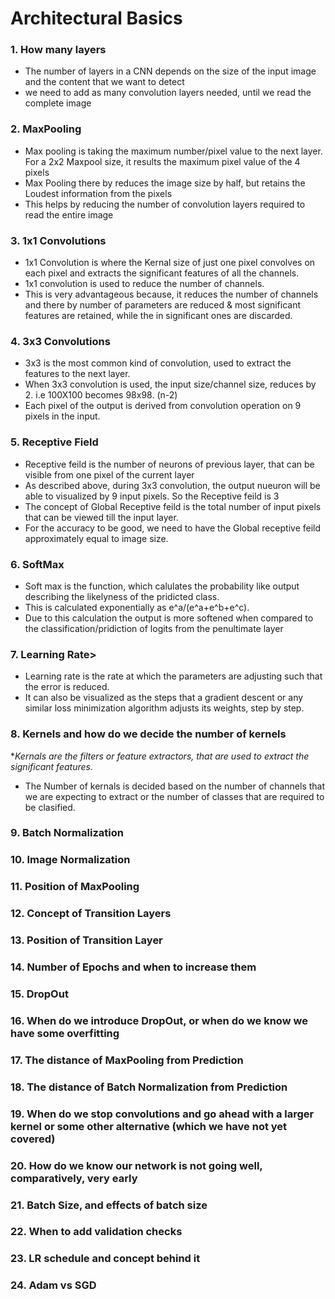 # Architectural Basics</br>
### 1.  How many layers</br>
* The number of layers in a CNN depends on the size of the input image and the content that we want to detect
* we need to add as many convolution layers needed, until we read the complete image
### 2.  MaxPooling</br>
* Max pooling is taking the maximum number/pixel value to the next layer. For a 2x2 Maxpool size, it results the maximum pixel value of the 4 pixels
* Max Pooling there by reduces the image size by half, but retains the Loudest information from the pixels
* This helps by reducing the number of convolution layers required to read the entire image
### 3.  1x1 Convolutions</br>
* 1x1 Convolution is where the Kernal size of just one pixel convolves on each pixel and extracts the significant features of all the channels.
* 1x1 convolution is used to reduce the number of channels.
* This is very advantageous because, it reduces the number of channels and there by number of parameters are reduced & most significant features are retained, while the in significant ones are discarded.
### 4.  3x3 Convolutions</br>
* 3x3 is the most common kind of convolution, used to extract the features to the next layer.
* When 3x3 convolution is used, the input size/channel size, reduces by 2. i.e 100X100 becomes 98x98. (n-2)
* Each pixel of the output is derived from convolution operation on 9 pixels in the input.
### 5.  Receptive Field</br>
* Receptive feild is the number of neurons of previous layer, that can be visible from one pixel of the current layer
* As described above, during 3x3 convolution, the output nueuron will be able to visualized by 9 input pixels. So the Receptive feild is 3
* The concept of Global Receptive feild is the total number of input pixels that can be viewed till the input layer.
* For the accuracy to be good, we need to have the Global receptive feild approximately equal to image size.
### 6.  SoftMax</br>
* Soft max is the function, which calulates the probability like output describing the likelyness of the pridicted class.
* This is calculated exponentially as e^a/(e^a+e^b+e^c).
* Due to this calculation the output is more softened when compared to the classification/pridiction of logits from the penultimate layer 
### 7.  Learning Rate></br>
* Learning rate is the rate at which the parameters are adjusting such that the error is reduced.
* It can also be visualized as the steps that a gradient descent or any similar loss minimization algorithm adjusts its weights, step by step.
### 8.  Kernels and how do we decide the number of kernels</br>
**Kernals are the filters or feature extractors, that are used to extract the significant features.*
* The Number of kernals is decided based on the number of channels that we are expecting to extract or the number of classes that are required to be clasified.
### 9.  Batch Normalization</br>
### 10.  Image Normalization</br>
### 11.  Position of MaxPooling</br>
### 12.  Concept of Transition Layers</br>
### 13.  Position of Transition Layer</br>
### 14.  Number of Epochs and when to increase them</br>
### 15.  DropOut</br>
### 16.  When do we introduce DropOut, or when do we know we have some overfitting</br>
### 17.  The distance of MaxPooling from Prediction</br>
### 18.  The distance of Batch Normalization from Prediction</br>
### 19.  When do we stop convolutions and go ahead with a larger kernel or some other alternative (which we have not yet covered)</br>
### 20.  How do we know our network is not going well, comparatively, very early</br>
### 21.  Batch Size, and effects of batch size</br>
### 22.  When to add validation checks</br>
### 23.  LR schedule and concept behind it</br>
### 24.  Adam vs SGD</br>
